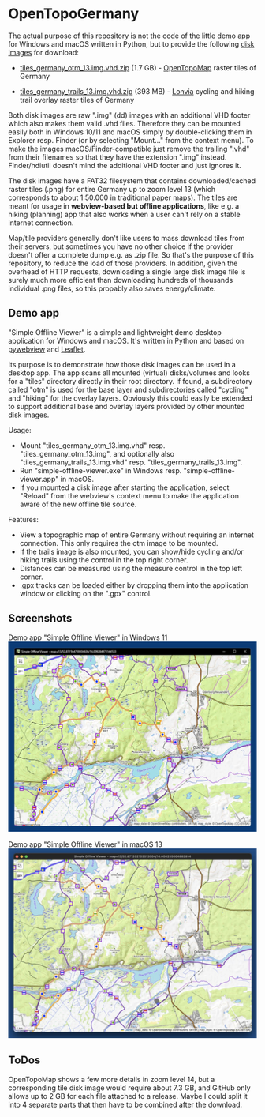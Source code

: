# OpenTopoGermany

The actual purpose of this repository is not the code of the little demo app for Windows and macOS written in Python, but to provide the following [disk images](https://github.com/59de44955ebd/OpenTopoGermany/releases/tag/disk_images) for download:

- [tiles_germany_otm_13.img.vhd.zip](https://github.com/59de44955ebd/OpenTopoGermany/releases/download/disk_images/tiles_germany_otm_13.img.vhd.zip) (1.7 GB) - [OpenTopoMap](https://opentopomap.org/) raster tiles of Germany 

- [tiles_germany_trails_13.img.vhd.zip](https://github.com/59de44955ebd/OpenTopoGermany/releases/download/disk_images/tiles_germany_trails_13.img.vhd.zip) (393 MB) - [Lonvia](https://github.com/waymarkedtrails) cycling and hiking trail overlay raster tiles of Germany

Both disk images are raw ".img" (dd) images with an additional VHD footer which also makes them valid .vhd files. Therefore they can be mounted easily both in Windows 10/11 and macOS simply by double-clicking them in Explorer resp. Finder (or by selecting "Mount..." from the context menu). To make the images macOS/Finder-compatible just remove the trailing ".vhd" from their filenames so that they have the extension ".img" instead. Finder/hdiutil doesn't mind the additional VHD footer and just ignores it.

The disk images have a FAT32 filesystem that contains downloaded/cached raster tiles (.png) for entire Germany up to zoom level 13 (which corresponds to about 1:50.000 in traditional paper maps). The tiles are meant for
usage in **webview-based but offline applications**, like e.g. a hiking (planning) app that also works when a user can't rely on a stable internet connection.

Map/tile providers generally don't like users to mass download tiles from their servers, but sometimes you have no other choice if the provider doesn't offer a complete dump e.g. as .zip file. So that's the purpose of this repository, to reduce the load of those providers. In addition, given the overhead of HTTP requests, downloading a single large disk image file is surely much more efficient than downloading hundreds of thousands individual .png files, so this propably also saves energy/climate.

## Demo app

"Simple Offline Viewer" is a simple and lightweight demo desktop application for Windows and macOS. It's written in Python and based on [pywebview](https://github.com/r0x0r/pywebview) and [Leaflet](https://leafletjs.com/).

Its purpose is to demonstrate how those disk images can be used in a desktop app. The app scans all mounted (virtual) disks/volumes and looks for a "tiles" directory directly in their root directory. If found, a subdirectory called "otm" is used for the base layer and subdirectories called "cycling" and "hiking" for the overlay layers. Obviously this could easily be extended to support additional base and overlay layers provided by other mounted disk images.

Usage:

- Mount "tiles_germany_otm_13.img.vhd" resp. "tiles_germany_otm_13.img", and optionally also "tiles_germany_trails_13.img.vhd" resp. "tiles_germany_trails_13.img".
- Run "simple-offline-viewer.exe" in Windows resp. "simple-offline-viewer.app" in macOS.
- If you mounted a disk image after starting the application, select "Reload" from the webview's context menu to make the application aware of the new offline tile source.

Features:

- View a topographic map of entire Germany without requiring an internet connection. This only requires the otm image to be mounted.
- If the trails image is also mounted, you can show/hide cycling and/or hiking trails using the control in the top right corner.
- Distances can be measured using the measure control in the top left corner.
- .gpx tracks can be loaded either by dropping them into the application window or clicking on the ".gpx" control.

## Screenshots

Demo app "Simple Offline Viewer" in Windows 11   
![](screenshots/viewer-windows-11.jpg)

Demo app "Simple Offline Viewer" in macOS 13   
![](screenshots/viewer-macos-13.jpg)

## ToDos

OpenTopoMap shows a few more details in zoom level 14, but a corresponding tile disk image would require about 7.3 GB, and GitHub only allows up to 2 GB for each file attached to a release. Maybe I could split it into 4 separate parts that then have to be combined after the download.
